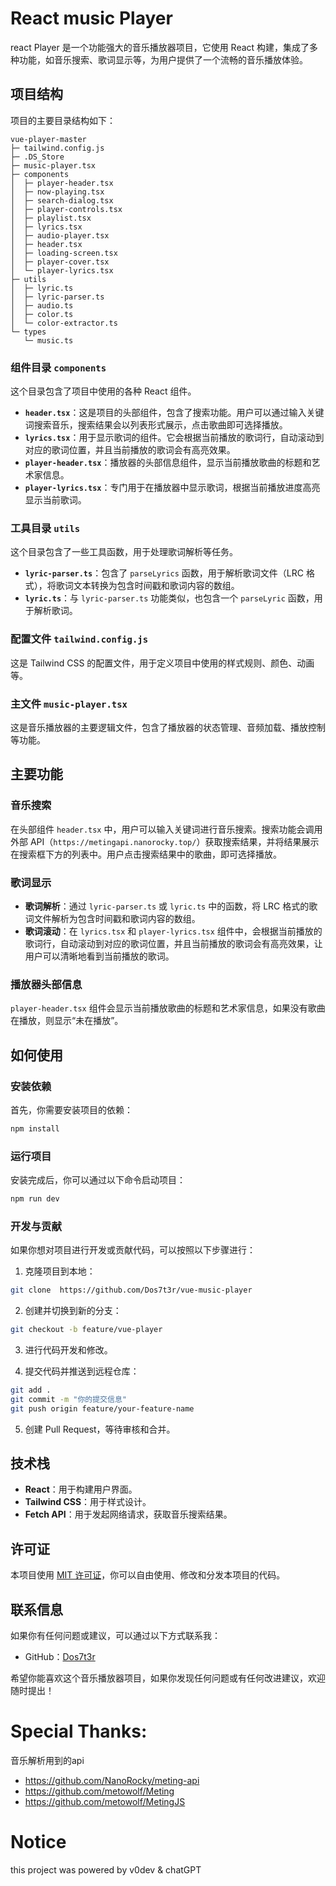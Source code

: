 # React music Player

react Player 是一个功能强大的音乐播放器项目，它使用 React 构建，集成了多种功能，如音乐搜索、歌词显示等，为用户提供了一个流畅的音乐播放体验。

## 项目结构

项目的主要目录结构如下：

```
vue-player-master
├─ tailwind.config.js
├─ .DS_Store
├─ music-player.tsx
├─ components
│  ├─ player-header.tsx
│  ├─ now-playing.tsx
│  ├─ search-dialog.tsx
│  ├─ player-controls.tsx
│  ├─ playlist.tsx
│  ├─ lyrics.tsx
│  ├─ audio-player.tsx
│  ├─ header.tsx
│  ├─ loading-screen.tsx
│  ├─ player-cover.tsx
│  └─ player-lyrics.tsx
├─ utils
│  ├─ lyric.ts
│  ├─ lyric-parser.ts
│  ├─ audio.ts
│  ├─ color.ts
│  └─ color-extractor.ts
└─ types
   └─ music.ts

```

### 组件目录 `components`

这个目录包含了项目中使用的各种 React 组件。

- **`header.tsx`**：这是项目的头部组件，包含了搜索功能。用户可以通过输入关键词搜索音乐，搜索结果会以列表形式展示，点击歌曲即可选择播放。
- **`lyrics.tsx`**：用于显示歌词的组件。它会根据当前播放的歌词行，自动滚动到对应的歌词位置，并且当前播放的歌词会有高亮效果。
- **`player-header.tsx`**：播放器的头部信息组件，显示当前播放歌曲的标题和艺术家信息。
- **`player-lyrics.tsx`**：专门用于在播放器中显示歌词，根据当前播放进度高亮显示当前歌词。

### 工具目录 `utils`

这个目录包含了一些工具函数，用于处理歌词解析等任务。

- **`lyric-parser.ts`**：包含了 `parseLyrics` 函数，用于解析歌词文件（LRC 格式），将歌词文本转换为包含时间戳和歌词内容的数组。
- **`lyric.ts`**：与 `lyric-parser.ts` 功能类似，也包含一个 `parseLyric` 函数，用于解析歌词。

### 配置文件 `tailwind.config.js`

这是 Tailwind CSS 的配置文件，用于定义项目中使用的样式规则、颜色、动画等。

### 主文件 `music-player.tsx`

这是音乐播放器的主要逻辑文件，包含了播放器的状态管理、音频加载、播放控制等功能。

## 主要功能

### 音乐搜索

在头部组件 `header.tsx` 中，用户可以输入关键词进行音乐搜索。搜索功能会调用外部 API（`https://metingapi.nanorocky.top/`）获取搜索结果，并将结果展示在搜索框下方的列表中。用户点击搜索结果中的歌曲，即可选择播放。

### 歌词显示

- **歌词解析**：通过 `lyric-parser.ts` 或 `lyric.ts` 中的函数，将 LRC 格式的歌词文件解析为包含时间戳和歌词内容的数组。
- **歌词滚动**：在 `lyrics.tsx` 和 `player-lyrics.tsx` 组件中，会根据当前播放的歌词行，自动滚动到对应的歌词位置，并且当前播放的歌词会有高亮效果，让用户可以清晰地看到当前播放的歌词。

### 播放器头部信息

`player-header.tsx` 组件会显示当前播放歌曲的标题和艺术家信息，如果没有歌曲在播放，则显示“未在播放”。

## 如何使用

### 安装依赖

首先，你需要安装项目的依赖：

```bash
npm install
```

### 运行项目

安装完成后，你可以通过以下命令启动项目：

```bash
npm run dev
```

### 开发与贡献

如果你想对项目进行开发或贡献代码，可以按照以下步骤进行：

1. 克隆项目到本地：

```bash
git clone  https://github.com/Dos7t3r/vue-music-player
```

2. 创建并切换到新的分支：

```bash
git checkout -b feature/vue-player
```

3. 进行代码开发和修改。

4. 提交代码并推送到远程仓库：

```bash
git add .
git commit -m "你的提交信息"
git push origin feature/your-feature-name
```

5. 创建 Pull Request，等待审核和合并。

## 技术栈

- **React**：用于构建用户界面。
- **Tailwind CSS**：用于样式设计。
- **Fetch API**：用于发起网络请求，获取音乐搜索结果。

## 许可证

本项目使用 [MIT 许可证](https://opensource.org/licenses/MIT)，你可以自由使用、修改和分发本项目的代码。

## 联系信息

如果你有任何问题或建议，可以通过以下方式联系我：

- GitHub：[Dos7t3r](https://github.com/dos7t3r)

希望你能喜欢这个音乐播放器项目，如果你发现任何问题或有任何改进建议，欢迎随时提出！

# Special Thanks:
音乐解析用到的api 
- https://github.com/NanoRocky/meting-api
- https://github.com/metowolf/Meting
- https://github.com/metowolf/MetingJS

# Notice
this project was powered by v0dev & chatGPT
